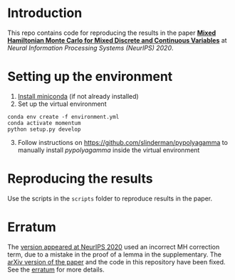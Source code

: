 # Introduction

This repo contains code for reproducing the results in the paper [**Mixed Hamiltonian Monte Carlo for Mixed Discrete and Continuous Variables**](https://arxiv.org/abs/1909.04852) at *Neural Information Processing Systems (NeurIPS) 2020*.

# Setting up the environment

1. [Install miniconda](https://docs.conda.io/projects/conda/en/latest/user-guide/install/) (if not already installed)
2. Set up the virtual environment
```
conda env create -f environment.yml
conda activate momentum
python setup.py develop
```
3. Follow instructions on https://github.com/slinderman/pypolyagamma to manually install *pypolyagamma* inside the virtual environment

# Reproducing the results

Use the scripts in the `scripts` folder to reproduce results in the paper.

# Erratum

The [version appeared at NeurIPS 2020](https://proceedings.neurips.cc/paper/2020/hash/c6a01432c8138d46ba39957a8250e027-Abstract.html) used an incorrect MH correction term, due to a mistake in the proof of a lemma in the supplementary. The [arXiv version of the paper](https://arxiv.org/abs/1909.04852) and the code in this repository have been fixed. See the [erratum](https://stanniszhou.github.io/papers/mixed_hmc_erratum.pdf) for more details.
